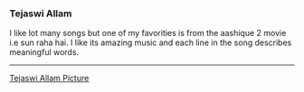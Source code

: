 ### Tejaswi Allam
I like lot many songs but one of my favorities is from the aashique 2 movie i.e sun raha hai. I like its amazing music and each line in the song describes meaningful words.
****
[Tejaswi Allam Picture](https://github.com/Tejaswireddyallam/from-Allam/blob/main/Tejaswi%20Allam%20Image.jpeg)
